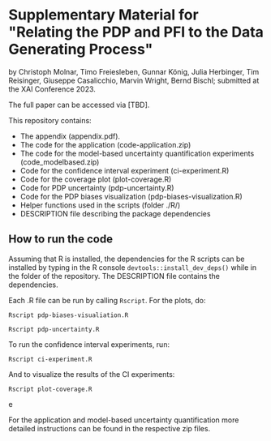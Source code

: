# Supplementary Material for "Relating the PDP and PFI to the Data Generating Process"
by Christoph Molnar, Timo Freiesleben, Gunnar König, Julia Herbinger, Tim Reisinger, Giuseppe Casalicchio, Marvin Wright, Bernd Bischl; submitted at the XAI Conference 2023.

The full paper can be accessed via [TBD].

This repository contains:
- The appendix (appendix.pdf).
- The code for the application (code-application.zip)
- The code for the model-based uncertainty quantification experiments (code_modelbased.zip)
- Code for the confidence interval experiment (ci-experiment.R)
- Code for the coverage plot (plot-coverage.R)
- Code for PDP uncertainty (pdp-uncertainty.R)
- Code for the PDP biases visualization (pdp-biases-visualization.R)
- Helper functions used in the scripts (folder ./R/)
- DESCRIPTION file describing the package dependencies


## How to run the code

Assuming that R is installed, the dependencies for the R scripts can be installed by typing in the R console `devtools::install_dev_deps()` while in the folder of the repository.
The DESCRIPTION file contains the dependencies.

Each .R file can be run by calling `Rscript`.
For the plots, do:

```{bash}
Rscript pdp-biases-visualiation.R
```

```{bash}
Rscript pdp-uncertainty.R
```

To run the confidence interval experiments, run:

```{bash}
Rscript ci-experiment.R
```

And to visualize the results of the CI experiments:

```{bash}
Rscript plot-coverage.R
```


e


For the application and model-based uncertainty quantification more detailed instructions can be found in the respective zip files.
